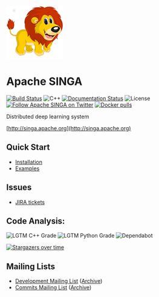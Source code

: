 <!--
    Licensed to the Apache Software Foundation (ASF) under one
    or more contributor license agreements.  See the NOTICE file
    distributed with < this work for additional information
    regarding copyright ownership.  The ASF licenses this file
    to you under the Apache License, Version 2.0 (the
    "License"); you may not use this file except in compliance
    with the License.  You may obtain a copy of the License at

      http://www.apache.org/licenses/LICENSE-2.0

    Unless required by applicable law or agreed to in writing,
    software distributed under the License is distributed on an
    "AS IS" BASIS, WITHOUT WARRANTIES OR CONDITIONS OF ANY
    KIND, either express or implied.  See the License for the
    specific language governing permissions and limitations
    under the License.
-->

![Logo](doc/_static/singa.png)

# Apache SINGA

[![Build Status](https://travis-ci.org/apache/singa.png)](https://travis-ci.org/apache/singa)
![C++](https://github.com/apache/singa/workflows/C++/badge.svg)
[![Documentation Status](https://readthedocs.org/projects/apache-singa/badge/?version=latest)](https://apache-singa.readthedocs.io/en/latest/?badge=latest)
![License](http://img.shields.io/:license-Apache%202.0-blue.svg)
[![Follow Apache SINGA on Twitter](https://img.shields.io/twitter/follow/apachesinga.svg?style=social&label=Follow)](https://twitter.com/ApacheSinga)
[![Docker pulls](https://img.shields.io/docker/pulls/apache/singa.svg)](https://hub.docker.com/r/apache/singa/)

Distributed deep learning system

[http://singa.apache.org](http://singa.apache.org)

## Quick Start

* [Installation](doc/en/docs/installation.md)
* [Examples](examples)

## Issues

* [JIRA tickets](https://issues.apache.org/jira/browse/SINGA)

## Code Analysis:

![LGTM C++ Grade](https://img.shields.io/lgtm/grade/cpp/github/apache/incubator-singa)
![LGTM Python Grade](https://img.shields.io/lgtm/grade/python/github/apache/incubator-singa)
![Dependabot](https://api.dependabot.com/badges/status?host=github&repo=apache/singa)

[![Stargazers over time](https://starchart.cc/apache/singa.svg)](https://starchart.cc/apache/singa)

## Mailing Lists

* [Development Mailing List](mailto:dev-subscribe@singa.apache.org) ([Archive](http://mail-archives.apache.org/mod_mbox/singa-dev/))
* [Commits Mailing List](mailto:commits-subscribe@singa.apache.org) ([Archive](http://mail-archives.apache.org/mod_mbox/singa-commits/))

